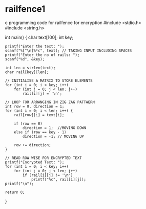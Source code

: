 # railfence1
c programming code for railfence for encryption
#include <stdio.h>
#include <string.h>

int main() {
    char text[100];
    int key;

    printf("Enter the text: ");
    scanf("%[^\n]%*c", text); // TAKING INPUT INCLUDING SPACES
    printf("Enter the no of rails: ");
    scanf("%d", &key);

    int len = strlen(text);
    char rail[key][len];

    // INITIALISE A MATRIX TO STORE ELEMENTS
    for (int i = 0; i < key; i++)
        for (int j = 0; j < len; j++)
            rail[i][j] = '\n';

    // LOOP FOR ARRANGING IN ZIG ZAG PATTAERN
    int row = 0, direction = 1;
    for (int i = 0; i < len; i++) {
        rail[row][i] = text[i];

        if (row == 0)
            direction = 1;  //MOVING DOWN
        else if (row == key - 1)
            direction = -1; // MOVING UP

        row += direction;
    }

    // READ ROW WISE FOR ENCRYPTED TEXT
    printf("Encrypted Text: ");
    for (int i = 0; i < key; i++)
        for (int j = 0; j < len; j++)
            if (rail[i][j] != '\n')
                printf("%c", rail[i][j]);
    printf("\n");

    return 0;
}
